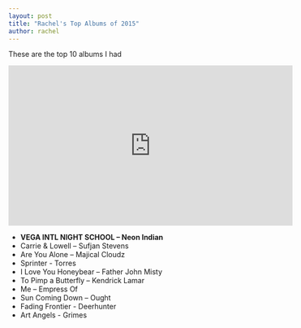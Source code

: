 ```yaml
---
layout: post
title: "Rachel's Top Albums of 2015"
author: rachel
---
```


These are the top 10 albums I had 

<iframe class="video-container" width="560" height="315" src="https://www.youtube.com/embed/l0wPHAau1ts" frameborder="0" allowfullscreen></iframe>

- **VEGA INTL NIGHT SCHOOL – Neon Indian**
- Carrie & Lowell – Sufjan Stevens
- Are You Alone – Majical Cloudz
- Sprinter - Torres
- I Love You Honeybear – Father John Misty
- To Pimp a Butterfly – Kendrick Lamar
- Me – Empress Of
- Sun Coming Down – Ought
- Fading Frontier - Deerhunter
- Art Angels - Grimes
